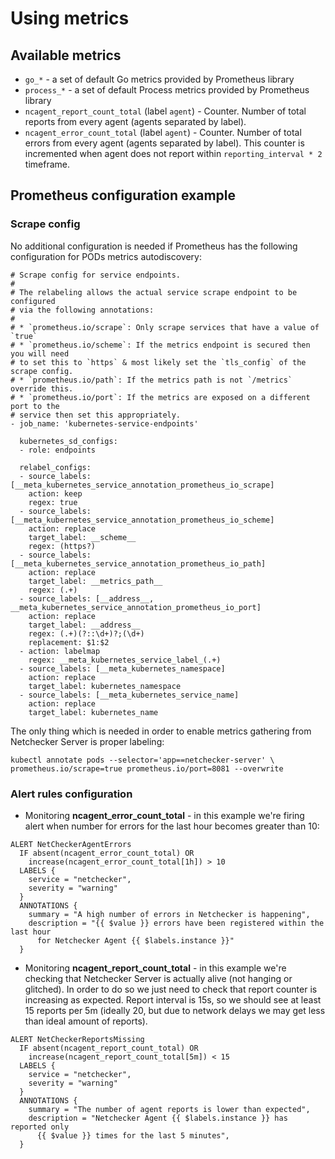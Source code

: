 # Using metrics

## Available metrics

* `go_*` - a set of default Go metrics provided by Prometheus library
* `process_*` - a set of default Process metrics provided by Prometheus library
* `ncagent_report_count_total` (label `agent`) - Counter. Number of total
   reports from every agent (agents separated by label).
* `ncagent_error_count_total` (label `agent`) - Counter. Number of total errors
   from every agent (agents separated by label). This counter is incremented
   when agent does not report within `reporting_interval * 2` timeframe.

## Prometheus configuration example

### Scrape config

No additional configuration is needed if Prometheus has the following
configuration for PODs metrics autodiscovery:

```
# Scrape config for service endpoints.
#
# The relabeling allows the actual service scrape endpoint to be configured
# via the following annotations:
#
# * `prometheus.io/scrape`: Only scrape services that have a value of `true`
# * `prometheus.io/scheme`: If the metrics endpoint is secured then you will need
# to set this to `https` & most likely set the `tls_config` of the scrape config.
# * `prometheus.io/path`: If the metrics path is not `/metrics` override this.
# * `prometheus.io/port`: If the metrics are exposed on a different port to the
# service then set this appropriately.
- job_name: 'kubernetes-service-endpoints'

  kubernetes_sd_configs:
  - role: endpoints

  relabel_configs:
  - source_labels: [__meta_kubernetes_service_annotation_prometheus_io_scrape]
    action: keep
    regex: true
  - source_labels: [__meta_kubernetes_service_annotation_prometheus_io_scheme]
    action: replace
    target_label: __scheme__
    regex: (https?)
  - source_labels: [__meta_kubernetes_service_annotation_prometheus_io_path]
    action: replace
    target_label: __metrics_path__
    regex: (.+)
  - source_labels: [__address__, __meta_kubernetes_service_annotation_prometheus_io_port]
    action: replace
    target_label: __address__
    regex: (.+)(?::\d+)?;(\d+)
    replacement: $1:$2
  - action: labelmap
    regex: __meta_kubernetes_service_label_(.+)
  - source_labels: [__meta_kubernetes_namespace]
    action: replace
    target_label: kubernetes_namespace
  - source_labels: [__meta_kubernetes_service_name]
    action: replace
    target_label: kubernetes_name
```

The only thing which is needed in order to enable metrics gathering from
Netchecker Server is proper labeling:

```
kubectl annotate pods --selector='app==netchecker-server' \
prometheus.io/scrape=true prometheus.io/port=8081 --overwrite
```

### Alert rules configuration

* Monitoring **ncagent_error_count_total** - in this example we're firing alert
  when number for errors for the last hour becomes greater than 10:

```
ALERT NetCheckerAgentErrors
  IF absent(ncagent_error_count_total) OR
    increase(ncagent_error_count_total[1h]) > 10
  LABELS {
    service = "netchecker",
    severity = "warning"
  }
  ANNOTATIONS {
    summary = "A high number of errors in Netchecker is happening",
    description = "{{ $value }} errors have been registered within the last hour
      for Netchecker Agent {{ $labels.instance }}"
  }
```

* Monitoring **ncagent_report_count_total** - in this example we're checking that
  Netchecker Server is actually alive (not hanging or glitched). In order to do
  so we just need to check that report counter is increasing as expected.
  Report interval is 15s, so we should see at least 15 reports per 5m (ideally
  20, but due to network delays we may get less than ideal amount of reports).

```
ALERT NetCheckerReportsMissing
  IF absent(ncagent_report_count_total) OR
    increase(ncagent_report_count_total[5m]) < 15
  LABELS {
    service = "netchecker",
    severity = "warning"
  }
  ANNOTATIONS {
    summary = "The number of agent reports is lower than expected",
    description = "Netchecker Agent {{ $labels.instance }} has reported only
      {{ $value }} times for the last 5 minutes",
  }
```
